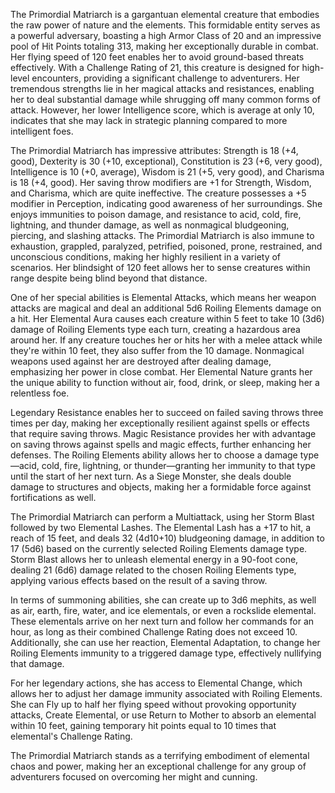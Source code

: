 The Primordial Matriarch is a gargantuan elemental creature that embodies the raw power of nature and the elements. This formidable entity serves as a powerful adversary, boasting a high Armor Class of 20 and an impressive pool of Hit Points totaling 313, making her exceptionally durable in combat. Her flying speed of 120 feet enables her to avoid ground-based threats effectively. With a Challenge Rating of 21, this creature is designed for high-level encounters, providing a significant challenge to adventurers. Her tremendous strengths lie in her magical attacks and resistances, enabling her to deal substantial damage while shrugging off many common forms of attack. However, her lower Intelligence score, which is average at only 10, indicates that she may lack in strategic planning compared to more intelligent foes. 

The Primordial Matriarch has impressive attributes: Strength is 18 (+4, good), Dexterity is 30 (+10, exceptional), Constitution is 23 (+6, very good), Intelligence is 10 (+0, average), Wisdom is 21 (+5, very good), and Charisma is 18 (+4, good). Her saving throw modifiers are +1 for Strength, Wisdom, and Charisma, which are quite ineffective. The creature possesses a +5 modifier in Perception, indicating good awareness of her surroundings. She enjoys immunities to poison damage, and resistance to acid, cold, fire, lightning, and thunder damage, as well as nonmagical bludgeoning, piercing, and slashing attacks. The Primordial Matriarch is also immune to exhaustion, grappled, paralyzed, petrified, poisoned, prone, restrained, and unconscious conditions, making her highly resilient in a variety of scenarios. Her blindsight of 120 feet allows her to sense creatures within range despite being blind beyond that distance.

One of her special abilities is Elemental Attacks, which means her weapon attacks are magical and deal an additional 5d6 Roiling Elements damage on a hit. Her Elemental Aura causes each creature within 5 feet to take 10 (3d6) damage of Roiling Elements type each turn, creating a hazardous area around her. If any creature touches her or hits her with a melee attack while they're within 10 feet, they also suffer from the 10 damage. Nonmagical weapons used against her are destroyed after dealing damage, emphasizing her power in close combat. Her Elemental Nature grants her the unique ability to function without air, food, drink, or sleep, making her a relentless foe. 

Legendary Resistance enables her to succeed on failed saving throws three times per day, making her exceptionally resilient against spells or effects that require saving throws. Magic Resistance provides her with advantage on saving throws against spells and magic effects, further enhancing her defenses. The Roiling Elements ability allows her to choose a damage type—acid, cold, fire, lightning, or thunder—granting her immunity to that type until the start of her next turn. As a Siege Monster, she deals double damage to structures and objects, making her a formidable force against fortifications as well.

The Primordial Matriarch can perform a Multiattack, using her Storm Blast followed by two Elemental Lashes. The Elemental Lash has a +17 to hit, a reach of 15 feet, and deals 32 (4d10+10) bludgeoning damage, in addition to 17 (5d6) based on the currently selected Roiling Elements damage type. Storm Blast allows her to unleash elemental energy in a 90-foot cone, dealing 21 (6d6) damage related to the chosen Roiling Elements type, applying various effects based on the result of a saving throw. 

In terms of summoning abilities, she can create up to 3d6 mephits, as well as air, earth, fire, water, and ice elementals, or even a rockslide elemental. These elementals arrive on her next turn and follow her commands for an hour, as long as their combined Challenge Rating does not exceed 10. Additionally, she can use her reaction, Elemental Adaptation, to change her Roiling Elements immunity to a triggered damage type, effectively nullifying that damage.

For her legendary actions, she has access to Elemental Change, which allows her to adjust her damage immunity associated with Roiling Elements. She can Fly up to half her flying speed without provoking opportunity attacks, Create Elemental, or use Return to Mother to absorb an elemental within 10 feet, gaining temporary hit points equal to 10 times that elemental's Challenge Rating. 

The Primordial Matriarch stands as a terrifying embodiment of elemental chaos and power, making her an exceptional challenge for any group of adventurers focused on overcoming her might and cunning.